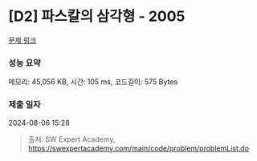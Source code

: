 # [D2] 파스칼의 삼각형 - 2005 

[문제 링크](https://swexpertacademy.com/main/code/problem/problemDetail.do?contestProbId=AV5P0-h6Ak4DFAUq) 

### 성능 요약

메모리: 45,056 KB, 시간: 105 ms, 코드길이: 575 Bytes

### 제출 일자

2024-08-06 15:28



> 출처: SW Expert Academy, https://swexpertacademy.com/main/code/problem/problemList.do